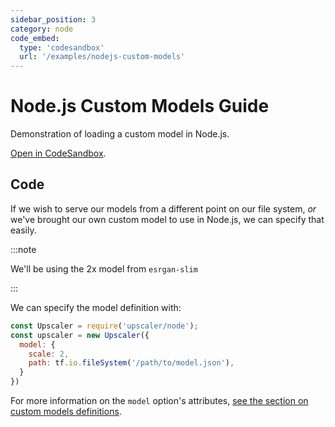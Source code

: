 ```yaml
---
sidebar_position: 3
category: node
code_embed:
  type: 'codesandbox'
  url: '/examples/nodejs-custom-models'
---
```


# Node.js Custom Models Guide

Demonstration of loading a custom model in Node.js.

<a href="https://githubbox.com/thekevinscott/upscalerjs/tree/main/examples/nodejs">Open in CodeSandbox</a>.

## Code

If we wish to serve our models from a different point on our file system, _or_ we've brought our own custom model to use in Node.js, we can specify that easily.

:::note

We'll be using the 2x model from `esrgan-slim`

:::

We can specify the model definition with:

```javascript
const Upscaler = require('upscaler/node');
const upscaler = new Upscaler({
  model: {
    scale: 2,
    path: tf.io.fileSystem('/path/to/model.json'),
  }
})
```

For more information on the `model` option's attributes, [see the section on custom models definitions](../browser/usage/self-hosting-models#model-options).
